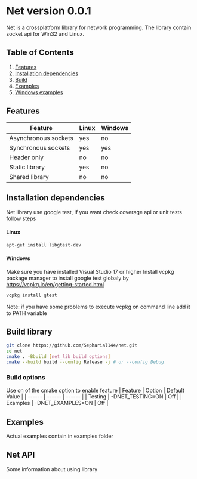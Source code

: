# Net version 0.0.1
Net is a crossplatform library for network programming.
The library contain socket api for Win32 and Linux.

## Table of Contents
1. [Features](#features)
2. [Installation dependencies](#installation-dependencies)
3. [Build](#build-library)
4. [Examples](#examples)
5. [Windows examples](#windows-examples)

## Features
| Feature | Linux | Windows |
| ------ | ------ | ------ |
| Asynchronous sockets  | yes | no|
| Synchronous sockets  | yes | yes |
| Header only | no | no |
| Static library | yes | no |
| Shared library | no | no |

## Installation dependencies
Net library use google test, if you want check coverage api or unit tests follow steps

#### Linux
```sh
apt-get install libgtest-dev
```

#### Windows
Make sure you have installed Visual Studio 17 or higher
Install vcpkg package manager to install google test globaly by https://vcpkg.io/en/getting-started.html
```sh
vcpkg install gtest
```
Note: if you have some problems to execute vcpkg on command line add it to PATH variable

## Build library
```sh
git clone https://github.com/Sepharial144/net.git
cd net
cmake . -Bbuild [net_lib_build_options]
cmake --build build --config Release -j # or --config Debug
```

### Build options
Use on of the cmake option to enable feature
| Feature | Option | Default Value |
| ------ | ------ | ------ |
| Testing  | -DNET_TESTING=ON | Off |
| Examples | -DNET_EXAMPLES=ON | Off |

## Examples
Actual examples contain in examples folder


## Net API
Some information about using library
